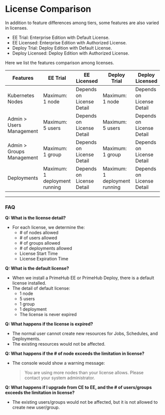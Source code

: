 # License Comparison

In addition to feature differences among tiers, some features are also varied in licenses.

* EE Trial: Enterprise Edition with Default License.
* EE Licensed: Enterprise Edition with Authorized License.
* Deploy Trial: Deploy Edition with Default License.
* Deploy Licensed: Deploy Edition with Authorized License.

Here we list the features comparison among licenses.

| Features                  | EE Trial                      | EE Licensed               | Deploy Trial                  | Deploy Licensed           |
| ------------------------- | ----------------------------- | ------------------------- | ----------------------------- | ------------------------- |
| Kubernetes Nodes          | Maximum: 1 node               | Depends on License Detail | Maximum: 1 node               | Depends on License Detail |
| Admin > Users Management  | Maximum: 5 users              | Depends on License Detail | Maximum: 5 users              | Depends on License Detail |
| Admin > Groups Management | Maximum: 1 group              | Depends on License Detail | Maximum: 1 group              | Depends on License Detail |
| Deployments               | Maximum: 1 deployment running | Depends on License Detail | Maximum: 1 deployment running | Depends on License Detail |

***

### FAQ

**Q: What is the license detail?**

* For each license, we determine the:
  * \# of nodes allowed
  * \# of users allowed
  * \# of groups allowed
  * \# of deployments allowed
  * License Start Time
  * License Expiration Time

**Q: What is the default license?**

* When we install a PrimeHub EE or PrimeHub Deploy, there is a default license installed.
* The detail of default license:
  * 1 node
  * 5 users
  * 1 group
  * 1 deployment
  * The license is never expired

**Q: What happens if the license is expired?**

* The normal user cannot create new resources for Jobs, Schedules, and Deployments.
* The existing resources would not be affected.

**Q: What happens if the # of node exceeds the limitation in license?**

*   The console would show a warning message:

    > You are using more nodes than your license allows. Please contact your system administrator.

**Q: What happens if I upgrade from CE to EE, and the # of users/groups exceeds the limitation in license?**

* The existing users/groups would not be affected, but it is not allowed to create new user/group.
